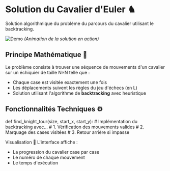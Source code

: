 # Solution du Cavalier d'Euler ♞


Solution algorithmique du problème du parcours du cavalier utilisant le backtracking.

![Demo](demo.gif) *(Animation de la solution en action)*

## Principe Mathématique 🧮
Le problème consiste à trouver une séquence de mouvements d'un cavalier sur un échiquier de taille N×N telle que :
- Chaque case est visitée exactement une fois
- Les déplacements suivent les règles du jeu d'échecs (en L)
- Solution utilisant l'algorithme de **backtracking** avec heuristique

## Fonctionnalités Techniques ⚙️
def find_knight_tour(size, start_x, start_y):
    # Implémentation du backtracking avec...
    # 1. Vérification des mouvements valides
    # 2. Marquage des cases visitées
    # 3. Retour arrière si impasse

Visualisation 🎨
L'interface affiche :
- La progression du cavalier case par case
- Le numéro de chaque mouvement
- Le temps d'exécution

